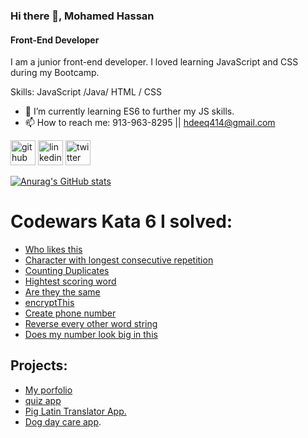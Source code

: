 ### Hi there 👋, Mohamed Hassan
#### Front-End Developer
I am a junior front-end developer. I loved learning JavaScript and CSS during my Bootcamp. 

Skills: JavaScript /Java/ HTML / CSS

- 🌱 I’m currently learning ES6 to further my JS skills. 
- 📫 How to reach me: 913-963-8295 || hdeeq414@gmail.com 


[<img src='https://cdn.jsdelivr.net/npm/simple-icons@3.0.1/icons/github.svg' alt='github' height='40'>](https://github.com/https://github.com/iscadeeye)  [<img src='https://cdn.jsdelivr.net/npm/simple-icons@3.0.1/icons/linkedin.svg' alt='linkedin' height='40'>](https://www.linkedin.com/in/linkedin.com/in/mhassan77/)  [<img src='https://cdn.jsdelivr.net/npm/simple-icons@3.0.1/icons/twitter.svg' alt='twitter' height='40'>](https://twitter.com/https://twitter.com/Mohamed75725590)  



[![Anurag's GitHub stats](https://github-readme-stats.vercel.app/api?username=iscadeeye)](https://github.com/anuraghazra/github-readme-stats)

# Codewars Kata 6 I solved:
* [Who likes this](https://www.codewars.com/kata/5266876b8f4bf2da9b000362)
* [Character with longest consecutive repetition](https://www.codewars.com/kata/586d6cefbcc21eed7a001155/solutions/javascript/me/best_practice)
* [Counting Duplicates](https://www.codewars.com/kata/54bf1c2cd5b56cc47f0007a1)
* [Hightest scoring word](https://www.codewars.com/kata/57eb8fcdf670e99d9b000272/solutions/javascript/me/best_practice)
* [Are they the same](https://www.codewars.com/kata/550498447451fbbd7600041c/solutions/javascript/me/best_practice)
* [encryptThis](https://www.codewars.com/users/iscadeeye/completed_solutions)
* [Create phone number](https://www.codewars.com/users/iscadeeye/completed_solutions)
* [Reverse every other word string](https://www.codewars.com/kata/58d76854024c72c3e20000de/solutions/javascript/me/best_practice)
* [Does my number look big in this](https://www.codewars.com/kata/5287e858c6b5a9678200083c/solutions/javascript/me/best_practice)


## Projects:
* [My porfolio]( https://iscadeeye.github.io/my-porfolio/)
* [quiz app](https://iscadeeye.github.io/Triva-quiz-app/)
* [Pig Latin Translator App.](https://iscadeeye.github.io/pig-latin-translator-app/)
* [Dog day care app](https://iscadeeye.github.io/Dog-day-care-app/).

